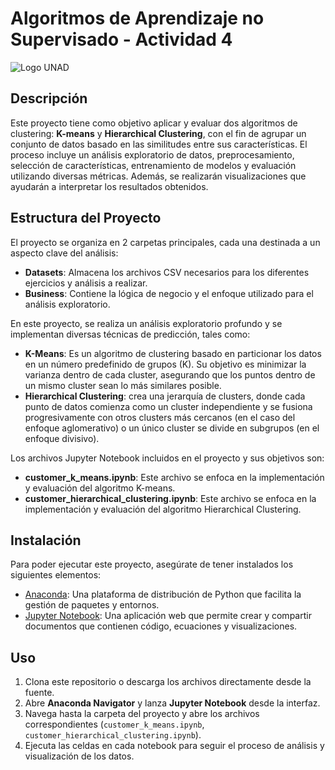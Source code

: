 # Algoritmos de Aprendizaje no Supervisado - Actividad 4
![Logo UNAD](https://datateca.unad.edu.co/contenidos/publicaciones/Comunicaciones_VIMEP/course-images/GENERAL/es/logoUNAD-HD.webp)

## Descripción
Este proyecto tiene como objetivo aplicar y evaluar dos algoritmos de clustering: **K-means** y **Hierarchical Clustering**, con el fin de agrupar un conjunto de datos basado en las similitudes entre sus características. El proceso incluye un análisis exploratorio de datos, preprocesamiento, selección de características, entrenamiento de modelos y evaluación utilizando diversas métricas. Además, se realizarán visualizaciones que ayudarán a interpretar los resultados obtenidos.

## Estructura del Proyecto
El proyecto se organiza en 2 carpetas principales, cada una destinada a un aspecto clave del análisis:

- **Datasets**: Almacena los archivos CSV necesarios para los diferentes ejercicios y análisis a realizar.
- **Business**: Contiene la lógica de negocio y el enfoque utilizado para el análisis exploratorio.

En este proyecto, se realiza un análisis exploratorio profundo y se implementan diversas técnicas de predicción, tales como:
- **K-Means**: Es un algoritmo de clustering basado en particionar los datos en un número predefinido de grupos (K). Su objetivo es minimizar la varianza dentro de cada cluster, asegurando que los puntos dentro de un mismo cluster sean lo más similares posible. 
- **Hierarchical Clustering**:  crea una jerarquía de clusters, donde cada punto de datos comienza como un cluster independiente y se fusiona progresivamente con otros clusters más cercanos (en el caso del enfoque aglomerativo) o un único cluster se divide en subgrupos (en el enfoque divisivo).

Los archivos Jupyter Notebook incluidos en el proyecto y sus objetivos son:

- **customer_k_means.ipynb**: Este archivo se enfoca en la implementación y evaluación del algoritmo K-means.
- **customer_hierarchical_clustering.ipynb**: Este archivo se enfoca en la implementación y evaluación del algoritmo Hierarchical Clustering.

## Instalación
Para poder ejecutar este proyecto, asegúrate de tener instalados los siguientes elementos:

- [Anaconda](https://www.anaconda.com/products/distribution): Una plataforma de distribución de Python que facilita la gestión de paquetes y entornos.
- [Jupyter Notebook](https://jupyter.org/install): Una aplicación web que permite crear y compartir documentos que contienen código, ecuaciones y visualizaciones.

## Uso
1. Clona este repositorio o descarga los archivos directamente desde la fuente.
2. Abre **Anaconda Navigator** y lanza **Jupyter Notebook** desde la interfaz.
3. Navega hasta la carpeta del proyecto y abre los archivos correspondientes (`customer_k_means.ipynb`, `customer_hierarchical_clustering.ipynb`).
4. Ejecuta las celdas en cada notebook para seguir el proceso de análisis y visualización de los datos.

